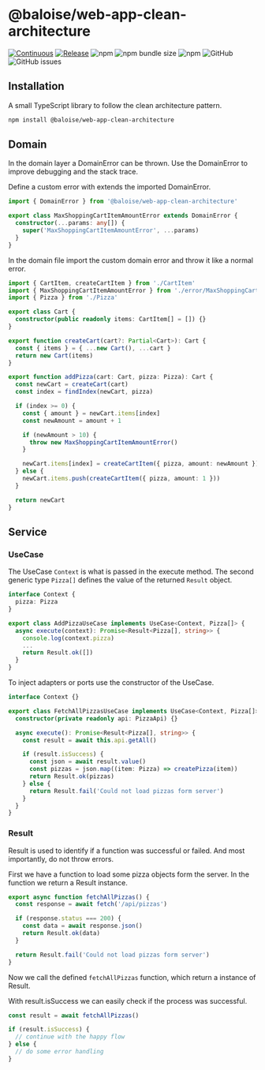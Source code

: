 # @baloise/web-app-clean-architecture

[![Continuous](https://github.com/baloise/web-app-utils/actions/workflows/continuous.yml/badge.svg?branch=master)](https://github.com/baloise/web-app-utils/actions/workflows/continuous.yml)
[![Release](https://github.com/baloise/web-app-utils/actions/workflows/release.yml/badge.svg?branch=master)](https://github.com/baloise/web-app-utils/actions/workflows/release.yml)
![npm](https://img.shields.io/npm/v/@baloise/web-app-clean-architecture)
![npm bundle size](https://img.shields.io/bundlephobia/min/@baloise/web-app-clean-architecture)
![npm](https://img.shields.io/npm/dt/@baloise/web-app-clean-architecture)
![GitHub](https://img.shields.io/github/license/baloise/web-app-utils)
![GitHub issues](https://img.shields.io/github/issues/baloise/web-app-utils)

## Installation

A small TypeScript library to follow the clean architecture pattern.

```bash
npm install @baloise/web-app-clean-architecture
```

## Domain

In the domain layer a DomainError can be thrown.
Use the DomainError to improve debugging and the stack trace.

Define a custom error with extends the imported DomainError.

```typescript
import { DomainError } from '@baloise/web-app-clean-architecture'

export class MaxShoppingCartItemAmountError extends DomainError {
  constructor(...params: any[]) {
    super('MaxShoppingCartItemAmountError', ...params)
  }
}
```

In the domain file import the custom domain error and throw it like a normal error.

```typescript
import { CartItem, createCartItem } from './CartItem'
import { MaxShoppingCartItemAmountError } from './error/MaxShoppingCartItemAmountError'
import { Pizza } from './Pizza'

export class Cart {
  constructor(public readonly items: CartItem[] = []) {}
}

export function createCart(cart?: Partial<Cart>): Cart {
  const { items } = { ...new Cart(), ...cart }
  return new Cart(items)
}

export function addPizza(cart: Cart, pizza: Pizza): Cart {
  const newCart = createCart(cart)
  const index = findIndex(newCart, pizza)

  if (index >= 0) {
    const { amount } = newCart.items[index]
    const newAmount = amount + 1

    if (newAmount > 10) {
      throw new MaxShoppingCartItemAmountError()
    }

    newCart.items[index] = createCartItem({ pizza, amount: newAmount })
  } else {
    newCart.items.push(createCartItem({ pizza, amount: 1 }))
  }

  return newCart
}
```

## Service

### UseCase

The UseCase `Context` is what is passed in the execute method. The second generic type `Pizza[]` defines the value of the returned `Result` object.

```typescript
interface Context {
  pizza: Pizza
}

export class AddPizzaUseCase implements UseCase<Context, Pizza[]> {
  async execute(context): Promise<Result<Pizza[], string>> {
    console.log(context.pizza)
    ...
    return Result.ok([])
  }
}
```

To inject adapters or ports use the constructor of the UseCase.

```typescript
interface Context {}

export class FetchAllPizzasUseCase implements UseCase<Context, Pizza[]> {
  constructor(private readonly api: PizzaApi) {}

  async execute(): Promise<Result<Pizza[], string>> {
    const result = await this.api.getAll()

    if (result.isSuccess) {
      const json = await result.value()
      const pizzas = json.map((item: Pizza) => createPizza(item))
      return Result.ok(pizzas)
    } else {
      return Result.fail('Could not load pizzas form server')
    }
  }
}
```

### Result

Result is used to identify if a function was successful or failed.
And most importantly, do not throw errors.

First we have a function to load some pizza objects form the server.
In the function we return a Result instance.

```typescript
export async function fetchAllPizzas() {
  const response = await fetch('/api/pizzas')

  if (response.status === 200) {
    const data = await response.json()
    return Result.ok(data)
  }

  return Result.fail('Could not load pizzas form server')
}
```

Now we call the defined `fetchAllPizzas` function, which return a instance of Result.

With result.isSuccess we can easily check if the process was successful.

```typescript
const result = await fetchAllPizzas()

if (result.isSuccess) {
  // continue with the happy flow
} else {
  // do some error handling
}
```
